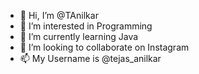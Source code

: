 - 👋 Hi, I’m @TAnilkar
- 👀 I’m interested in Programming
- 🌱 I’m currently learning Java
- 💞️ I’m looking to collaborate on Instagram
- 📫 My Username is @tejas_anilkar

<!---
TAnilkar/TAnilkar is a ✨ special ✨ repository because its `README.md` (this file) appears on your GitHub profile.
You can click the Preview link to take a look at your changes.
--->
